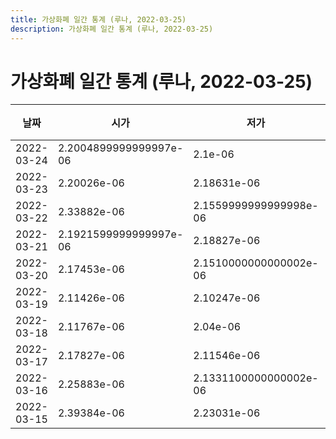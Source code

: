 ```yaml
---
title: 가상화폐 일간 통계 (루나, 2022-03-25)
description: 가상화폐 일간 통계 (루나, 2022-03-25)
---
```


가상화폐 일간 통계 (루나, 2022-03-25)
===

|날짜|시가|저가|고가|종가|비고|
|--|--|--|--|--|--|
|2022-03-24|2.2004899999999997e-06|2.1e-06|2.2366399999999997e-06|2.12971e-06|    |
|2022-03-23|2.20026e-06|2.18631e-06|2.27561e-06|2.2004899999999997e-06|    |
|2022-03-22|2.33882e-06|2.1559999999999998e-06|2.37452e-06|2.20027e-06|    |
|2022-03-21|2.1921599999999997e-06|2.18827e-06|2.37722e-06|2.3379799999999998e-06|    |
|2022-03-20|2.17453e-06|2.1510000000000002e-06|2.25376e-06|2.19351e-06|    |
|2022-03-19|2.11426e-06|2.10247e-06|2.2200000000000003e-06|2.17453e-06|    |
|2022-03-18|2.11767e-06|2.04e-06|2.13435e-06|2.11486e-06|    |
|2022-03-17|2.17827e-06|2.11546e-06|2.20917e-06|2.117e-06|    |
|2022-03-16|2.25883e-06|2.1331100000000002e-06|2.26546e-06|2.16659e-06|    |
|2022-03-15|2.39384e-06|2.23031e-06|2.43581e-06|2.2589799999999998e-06|    |
